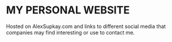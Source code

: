 # MY PERSONAL WEBSITE
Hosted on AlexSupkay.com and links to different social media that companies may find interesting or use to contact me.
